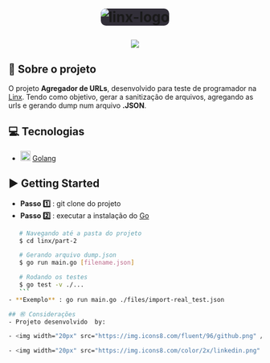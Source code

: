 <h1 align="center">
  <img style="background-color: #312e38; border-radius: 10px;" alt="linx-logo" src="https://www.linx.com.br/app/themes/linx/crystals/dist/assets/static/logo.png" />
  <p align="center">
  <a href="https://golang.org/">
    <img src="https://img.shields.io/badge/-Golang-14A0C4?style=flat&logo=Go&logoColor=#00ADD8" />
  </a>
  </p>
</h1>

## 🔖 Sobre o projeto

O projeto **Agregador de URLs**, desenvolvido para teste de programador na [Linx](https://www.linx.com.br/ "Linx"). Tendo como objetivo, gerar a sanitização de arquivos, agregando as urls e gerando dump num arquivo **.JSON**.

## 💻 Tecnologias

- <img width="20px" src="https://img.icons8.com/color/2x/golang.png" /> [Golang](https://golang.org/ "Golang")

## ▶️ Getting Started

- **Passo 1️⃣** : git clone do projeto
- **Passo 2️⃣** : executar a instalação do [Go](https://golang.org/ "Go")

````bash
   # Navegando até a pasta do projeto
   $ cd linx/part-2

   # Gerando arquivo dump.json
   $ go run main.go [filename.json]

   # Rodando os testes
   $ go test -v ./...
   ```
- **Exemplo** : go run main.go ./files/import-real_test.json

## ㊗️ Considerações
- Projeto desenvolvido  by:

- <img width="20px" src="https://img.icons8.com/fluent/96/github.png" /> [Rafael Sanzio](https://github.com/rafaelsanzio "Rafael Sanzio")

- <img width="20px" src="https://img.icons8.com/color/2x/linkedin.png" /> [Rafael Sanzio](https://www.linkedin.com/in/rafael-sanzio-012778143/ "Rafael Sanzio")
````

